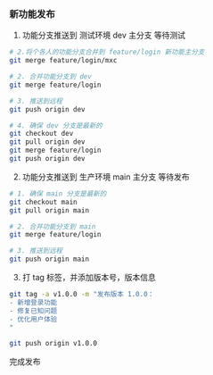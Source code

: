 ### 新功能发布

1. 功能分支推送到 测试环境 dev 主分支 等待测试
```bash
# 2.将个各人的功能分支合并到 feature/login 新功能主分支
git merge feature/login/mxc

# 2. 合并功能分支到 dev
git merge feature/login

# 3. 推送到远程
git push origin dev

# 4. 确保 dev 分支是最新的
git checkout dev
git pull origin dev
git merge feature/login
git push origin dev
```

2. 功能分支推送到 生产环境 main 主分支 等待发布
```bash
# 1. 确保 main 分支是最新的
git checkout main
git pull origin main

# 2. 合并功能分支到 main
git merge feature/login

# 3. 推送到远程
git push origin main
```

3. 打 tag 标签，并添加版本号，版本信息
```bash
git tag -a v1.0.0 -m "发布版本 1.0.0：
- 新增登录功能
- 修复已知问题
- 优化用户体验
"

git push origin v1.0.0
```


完成发布
